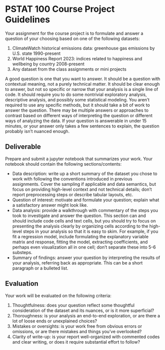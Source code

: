 # PSTAT 100 Course Project Guidelines

Your assignment for the course project is to formulate and answer a question of your choosing based on one of the following datasets:

1. ClimateWatch historical emissions data: greenhouse gas emissions by U.S. state 1990-present
2. World Happiness Report 2023: indices related to happiness and wellbeing by country 2008-present
3. Any dataset from the class assignments or mini projects

A good question is one that you want to answer. It should be a question with contextual meaning, not a purely technical matter. It should be clear enough to answer, but not so specific or narrow that your analysis is a single line of code. It should require you to do some nontrivial exploratory analysis, descriptive analysis, and possibly some statistical modeling. You aren’t required to use any specific methods, but it should take a bit of work to answer the question. There may be multiple answers or approaches to contrast based on different ways of interpreting the question or different ways of analyzing the data. If your question is answerable in under 15 minutes, or your answer only takes a few sentences to explain, the question probably isn’t nuanced enough.

## Deliverable

Prepare and submit a jupyter notebook that summarizes your work. Your notebook should contain the following sections/contents:

* Data description: write up a short summary of the dataset you chose to work with following the conventions introduced in previous assignments. Cover the sampling if applicable and data semantics, but focus on providing high-level context and not technical details; don’t report preprocessing steps or describe tabular layouts, etc.
* Question of interest: motivate and formulate your question; explain what a satisfactory answer might look like.
* Data analysis: provide a walkthrough with commentary of the steps you took to investigate and answer the question. This section can and should include code cells and text cells, but you should try to focus on presenting the analysis clearly by organizing cells according to the high-level steps in your analysis so that it is easy to skim. For example, if you fit a regression model, include formulating the explanatory variable matrix and response, fitting the model, extracting coefficients, and perhaps even visualization all in one cell; don’t separate these into 5-6 substeps.
* Summary of findings: answer your question by interpreting the results of your analysis, referring back as appropriate. This can be a short paragraph or a bulleted list.

## Evaluation

Your work will be evaluated on the following criteria:

1. Thoughtfulness: does your question reflect some thoughtful consideration of the dataset and its nuances, or is it more superficial?
2. Thoroughness: is your analysis an end-to-end exploration, or are there a lot of loose ends or unexplained choices?
3. Mistakes or oversights: is your work free from obvious errors or omissions, or are there mistakes and things you’ve overlooked?
4. Clarity of write-up: is your report well-organized with commented codes and clear writing, or does it require substantial effort to follow?
